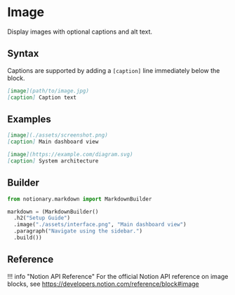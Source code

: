 # Image

Display images with optional captions and alt text.

## Syntax

Captions are supported by adding a `[caption]` line immediately below the block.

```markdown
[image](path/to/image.jpg)
[caption] Caption text
```

## Examples

```markdown
[image](./assets/screenshot.png)
[caption] Main dashboard view

[image](https://example.com/diagram.svg)
[caption] System architecture
```

## Builder

```python
from notionary.markdown import MarkdownBuilder

markdown = (MarkdownBuilder()
  .h2("Setup Guide")
  .image("./assets/interface.png", "Main dashboard view")
  .paragraph("Navigate using the sidebar.")
  .build())
```


## Reference

!!! info "Notion API Reference"
    For the official Notion API reference on image blocks, see <a href="https://developers.notion.com/reference/block#image" target="_blank">https://developers.notion.com/reference/block#image</a>

